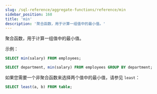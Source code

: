 ```yaml
---
slug: /sql-reference/aggregate-functions/reference/min
sidebar_position: 168
title: 'min'
description: '聚合函数，用于计算一组值中的最小值。'
---
```


聚合函数，用于计算一组值中的最小值。

示例：

```sql
SELECT min(salary) FROM employees;
```

```sql
SELECT department, min(salary) FROM employees GROUP BY department;
```

如果您需要一个非聚合函数来选择两个值中的最小值，请参见 `least`：

```sql
SELECT least(a, b) FROM table;
```
